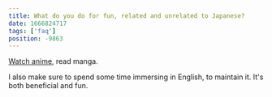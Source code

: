 ```yaml
---
title: What do you do for fun, related and unrelated to Japanese?
date: 1666824717
tags: ['faq']
position: -9863
---
```


[Watch anime](top-10-anime-of-all-time.html), read manga.

I also make sure to spend some time immersing in English,
to maintain it.
It's both beneficial and fun.
